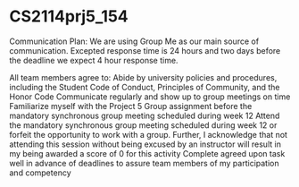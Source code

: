 # CS2114prj5_154
 
Communication Plan:
We are using Group Me as our main source of communication. 
Excepted response time is 24 hours and two days before the deadline
we expect 4 hour response time. 

All team members agree to: 
Abide by university policies and procedures, including the Student Code of Conduct, Principles of Community, and the Honor Code
Communicate regularly and show up to group meetings on time
Familiarize myself with the Project 5 Group assignment before the mandatory synchronous group meeting scheduled during week 12
Attend the mandatory synchronous group meeting scheduled during week 12 or forfeit the opportunity to work with a group.  Further, I acknowledge that not attending this session without being excused by an instructor will result in my being awarded a score of 0 for this activity 
Complete agreed upon task well in advance of deadlines to assure team members of my participation and competency